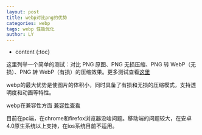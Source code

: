 ```yaml
---
layout: post
title: webp对比png的优势
categories: webp
tags: webp 性能优化
author: LY
---
```


* content
{:toc}  

这里列举一个简单的测试：对比 PNG 原图、PNG 无损压缩、PNG 转 WebP（无损）、PNG 转 WebP（有损）的压缩效果。更多测试查看[这里](https://isparta.github.io/compare-webp/index.html#4112235533)

webp的最大优势是使图片的体积小，同时具备了有损和无损的压缩模式，支持透明度和动画等特性。

webp在兼容性方面
[兼容性查看](http://caniuse.com/#search=webp)

目前在pc端，在chrome和firefox浏览器没啥问题。移动端的问题较大，在安卓4.0原生系统以上支持，在ios系统目前不适用。